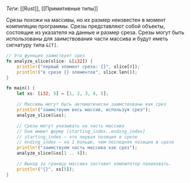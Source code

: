 *Теги*: [[Rust]], [[Примитивные типы]]

Срезы похожи на массивы, но их размер неизвестен в момент компиляции программы. Срезы представляют собой объекты,
состоящие из указателя на данные и размер среза.
Срезы могут быть использованы для заимствования части массива и будут иметь сигнатуру типа `&[T]`.

```rust
// Эта функция заимствует срез
fn analyze_slice(slice: &[i32]) {
    println!("первый элемент среза: {}", slice[0]);
    println!("в срезе {} элементов", slice.len());
}

fn main() {
    let xs: [i32; 5] = [1, 2, 3, 4, 5];

    // Массивы могут быть автоматически заимствованы как срез
    println!("заимствуем весь массив, используя срез");
    analyze_slice(&xs);

    // Срезы могут указывать на часть массива
    // Они имеют форму [starting_index..ending_index]
    // starting_index — это первая позиция в срезе
    // ending_index — на 1 больше, чем последняя позиция в срезе
    println!("заимствуем часть массива как срез");
    analyze_slice(&xs[1 .. 4]);

    // Выход за границу массива заставит компилятор паниковать.
    println!("{}", xs[5]);
}
```

```rust

```

```rust

```

```rust

```

```rust

```

```rust

```
